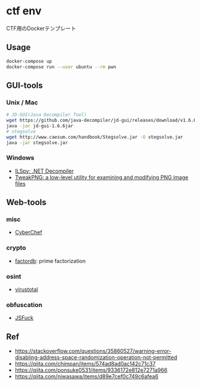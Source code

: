 # ctf env

CTF用のDockerテンプレート

## Usage

```zsh
docker-compose up
docker-compose run --user ubuntu --rm pwn
```

## GUI-tools

### Unix / Mac

```bash
# JD-GUI(Java Decompiler Tool)
wget https://github.com/java-decompiler/jd-gui/releases/download/v1.6.6/jd-gui-1.6.6.jar
java -jar jd-gui-1.6.6jar
# stegsolve
wget http://www.caesum.com/handbook/Stegsolve.jar -O stegsolve.jar
java -jar stegsolve.jar
```

### Windows

- [ILSpy: .NET Decompiler](https://github.com/icsharpcode/ILSpy)
- [TweakPNG: a low-level utility for examining and modifying PNG image files](http://entropymine.com/jason/tweakpng/)

## Web-tools

### misc

- [CyberChef](https://gchq.github.io/CyberChef/)

### crypto

- [factordb](http://factordb.com/index.php): prime factorization

### osint

- [virustotal](https://www.virustotal.com/gui/home/upload)

### obfuscation

- [JSFuck](https://enkhee-osiris.github.io/Decoder-JSFuck/)

## Ref

- https://stackoverflow.com/questions/35860527/warning-error-disabling-address-space-randomization-operation-not-permitted
- https://qiita.com/chimpan/items/574ad8ad0ac142c71c37
- https://qiita.com/ponsuke0531/items/9336172e812e7271a966
- https://qiita.com/niwasawa/items/d89e7cef0c749c6afea6
